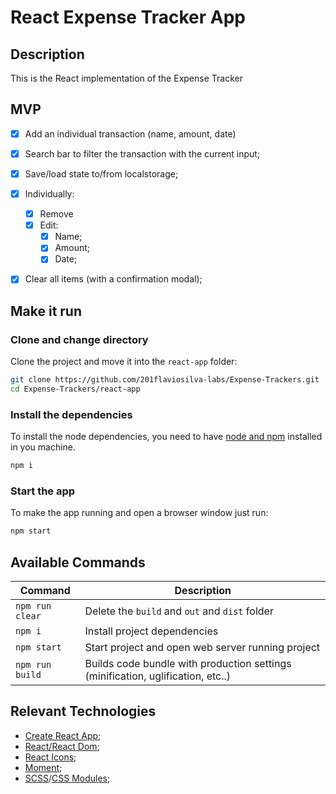# React Expense Tracker App

## Description

This is the React implementation of the Expense Tracker
## MVP

- [x] Add an individual transaction (name, amount, date)
- [x] Search bar to filter the transaction with the current input;
- [x] Save/load state to/from localstorage;
- [x] Individually:
  - [x] Remove
  - [x] Edit:
    - [x] Name;
    - [x] Amount;
    - [x] Date;
- [x] Clear all items (with a confirmation modal);


## Make it run

### Clone and change directory

Clone the project and move it into the `react-app` folder:

```sh
git clone https://github.com/201flaviosilva-labs/Expense-Trackers.git
cd Expense-Trackers/react-app
```

### Install the dependencies

To install the node dependencies, you need to have [node and npm](https://nodejs.org) installed in you machine.

```sh
npm i
```

### Start the app

To make the app running and open a browser window just run:

```sh
npm start
```

## Available Commands

| Command         | Description                                                                     |
| --------------- | ------------------------------------------------------------------------------- |
| `npm run clear` | Delete the `build` and `out` and `dist` folder                                  |
| `npm i`         | Install project dependencies                                                    |
| `npm start`     | Start project and open web server running project                               |
| `npm run build` | Builds code bundle with production settings (minification, uglification, etc..) |


## Relevant Technologies

- [Create React App](https://create-react-app.dev/);
- [React/React Dom](https://react.dev/);
- [React Icons](https://react-icons.github.io/react-icons/);
- [Moment](https://momentjs.com/);
- [SCSS](https://sass-lang.com/)/[CSS Modules](https://github.com/css-modules/css-modules);
